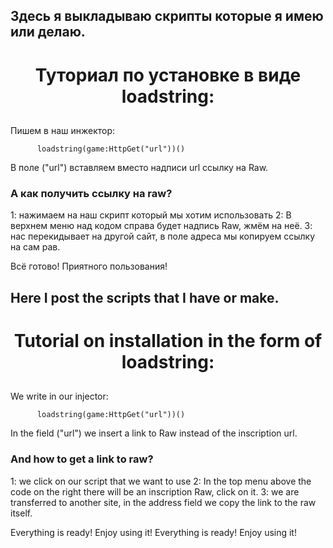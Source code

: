 
## Здесь я выкладываю скрипты которые я имею или делаю.

<h1 align="center"> Туториал по установке в виде loadstring:

##

Пишем в наш инжектор:

          loadstring(game:HttpGet("url"))()

В поле ("url") вставляем вместо надписи url ссылку на Raw.

### А как получить ссылку на raw?

1: нажимаем на наш скрипт который мы хотим использовать
2: В верхнем меню над кодом справа будет надпись Raw, жмём на неё.
3: нас перекидывает на другой сайт, в поле адреса мы копируем ссылку на сам рав.

Всё готово! Приятного пользования!

##

## Here I post the scripts that I have or make.

<h1 align="center"> Tutorial on installation in the form of loadstring:

##

We write in our injector:

          loadstring(game:HttpGet("url"))()

In the field ("url") we insert a link to Raw instead of the inscription url.

### And how to get a link to raw?

1: we click on our script that we want to use
2: In the top menu above the code on the right there will be an inscription Raw, click on it.
3: we are transferred to another site, in the address field we copy the link to the raw itself.

Everything is ready! Enjoy using it!
Everything is ready! Enjoy using it!
